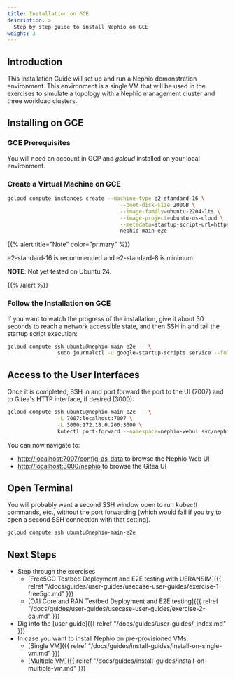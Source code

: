 ```yaml
---
title: Installation on GCE
description: >
  Step by step guide to install Nephio on GCE
weight: 3
---
```


## Introduction

This Installation Guide will set up and run a Nephio demonstration
environment. This environment is a single VM that will be used in the exercises
to simulate a topology with a Nephio management cluster and three workload clusters.

## Installing on GCE

### GCE Prerequisites

You will need an account in GCP and *gcloud* installed on your local environment.

### Create a Virtual Machine on GCE

```bash
gcloud compute instances create --machine-type e2-standard-16 \
                                    --boot-disk-size 200GB \
                                    --image-family=ubuntu-2204-lts \
                                    --image-project=ubuntu-os-cloud \
                                    --metadata=startup-script-url=https://raw.githubusercontent.com/nephio-project/test-infra/main/e2e/provision/init.sh,nephio-test-infra-branch=main \
                                    nephio-main-e2e
```

{{% alert title="Note" color="primary" %}}

e2-standard-16 is recommended and e2-standard-8 is minimum.

**NOTE**: Not yet tested on Ubuntu 24.

{{% /alert %}}

### Follow the Installation on GCE

If you want to watch the progress of the installation, give it about 30
seconds to reach a network accessible state, and then SSH in and tail the
startup script execution:

```bash
gcloud compute ssh ubuntu@nephio-main-e2e -- \
                sudo journalctl -u google-startup-scripts.service --follow
```

## Access to the User Interfaces

Once it is completed, SSH in and port forward the port to the UI (7007) and to
Gitea's HTTP interface, if desired (3000):

```bash
gcloud compute ssh ubuntu@nephio-main-e2e -- \
                -L 7007:localhost:7007 \
                -L 3000:172.18.0.200:3000 \
                kubectl port-forward --namespace=nephio-webui svc/nephio-webui 7007
```

You can now navigate to:
- [http://localhost:7007/config-as-data](http://localhost:7007/config-as-data) to
browse the Nephio Web UI
- [http://localhost:3000/nephio](http://localhost:3000/nephio) to browse the Gitea UI

## Open Terminal

You will probably want a second SSH window open to run *kubectl* commands, etc.,
without the port forwarding (which would fail if you try to open a second SSH
connection with that setting).

```bash
gcloud compute ssh ubuntu@nephio-main-e2e
```

## Next Steps

* Step through the exercises
  * [Free5GC Testbed Deployment and E2E testing with UERANSIM]({{ relref "/docs/guides/user-guides/usecase-user-guides/exercise-1-free5gc.md" }})
  * [OAI Core and RAN Testbed Deployment and E2E testing]({{ relref "/docs/guides/user-guides/usecase-user-guides/exercise-2-oai.md" }})
* Dig into the [user guide]({{ relref "/docs/guides/user-guides/_index.md" }})
* In case you want to install Nephio on pre-provisioned VMs:
  * [Single VM]({{ relref "/docs/guides/install-guides/install-on-single-vm.md" }})
  * [Multiple VM]({{ relref "/docs/guides/install-guides/install-on-multiple-vm.md" }}) 
  
